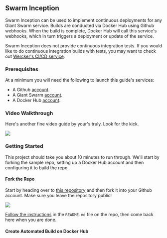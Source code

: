 ## Swarm Inception
Swarm Inception can be used to implement continuous deployments for any Giant Swarm service. Builds are conducted via Docker Hub using Github webhooks. When the build is complete, Docker Hub will call this service's webhooks, which in turn triggers a deployment or update of the service.

Swarm Inception does not provide continuous integration tests. If you would like to do continuous integration builds with tests, you may want to check out [Wercker's CI/CD service](http://wercker.com/).

### Prerequisites
At a minimum you will need the following to launch this guide's services:

* A Github [account](https://github.com).
* A Giant Swarm [account](https://giantswarm.io/request-invite/).
* A Docker Hub [account](https://hub.docker.com).

### Video Walkthrough
Here's another fine video guide by your's truly. Look for the kick.

[![](https://raw.githubusercontent.com/giantswarm/swarm-wercker/master/static/video.png)](https://vimeo.com/134043502)

### Getting Started
This project should take you about 10 minutes to run through. We'll start by forking the sample repo, setting up a Docker Hub account and then configuring it to build the repo.

#### Fork the Repo
Start by heading over to [this repository](https://github.com/giantswarm/swarm-inception) and then fork it into your Github account. Make sure you leave the repository public!

![](https://raw.githubusercontent.com/giantswarm/swarm-flask-helloworld/master/assets/fork.png)

[Follow the instructions](https://github.com/giantswarm/swarm-flask-helloworld/blob/master/README.md#flask-helloworld) in the `README.md` file on the repo, then come back here when you are done.

#### Create Automated Build on Docker Hub
